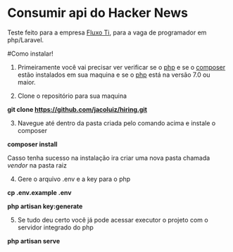 # Consumir api do Hacker News
Teste feito para a empresa [Fluxo Ti](http://fluxoti.com/), para a vaga de programador em php/Laravel.

#Como instalar!
1. Primeiramente você vai precisar ver verificar se o [php](http://php.net/) e se o [composer](https://getcomposer.org/) estão instalados em sua maquina e se o [php](http://php.net/) está na versão 7.0 ou maior.

2. Clone o repositório para sua maquina

**git clone https://github.com/jacoluiz/hiring.git**

3. Navegue até dentro da pasta criada pelo comando acima e instale o composer

**composer install**

Casso tenha sucesso na instalação ira criar uma nova pasta chamada *vendor* na pasta raiz

4. Gere o arquivo .env e a key para o php

**cp .env.example .env**

**php artisan key:generate**

5. Se tudo deu certo você já pode acessar executor o projeto com o servidor integrado do php

**php artisan serve**
